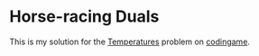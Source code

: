 # Horse-racing Duals

This is my solution for the  [Temperatures](https://www.codingame.com/ide/puzzle/temperatures) problem on [codingame](https://www.codingame.com/home).